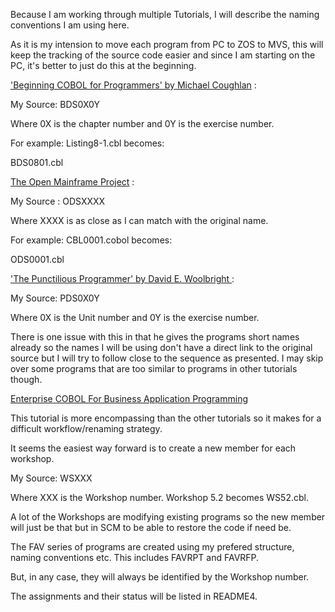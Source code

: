 Because I am working through multiple Tutorials, I will describe the naming conventions I am using here.

As it is my intension to move each program from PC to ZOS to MVS, this will keep the tracking of the source code easier and since I am starting on the PC, it's better to just do this at the beginning.


['Beginning COBOL for Programmers' by Michael Coughlan](http://www.apress.com/9781430262534) :

My Source: BDS0X0Y

Where 0X is the chapter number and 0Y is the exercise number.

For example: Listing8-1.cbl becomes:

BDS0801.cbl


[The Open Mainframe Project](https://www.openmainframeproject.org/projects/coboltrainingcourse) :

My Source : ODSXXXX

Where XXXX is as close as I can match with the original name.

For example: CBL0001.cobol becomes:

ODS0001.cbl


['The Punctilious Programmer' by David E. Woolbright ](https://punctiliousprogrammer.com/ibm-enterprise-cobol/):

My Source: PDS0X0Y

Where 0X is the Unit number and 0Y is the exercise number.

There is one issue with this in that he gives the programs short names already so the names I will be using don't have a direct link to the original source but I will try to follow close to the sequence as presented. I may skip over some programs that are too similar to programs in other tutorials though.


[Enterprise COBOL For Business Application Programming](https://community.ibm.com/community/user/ibmz-and-linuxone/viewdocument/enterprise-cobol-for-business-appli?CommunityKey=b0dae4a8-74eb-44ac-86c7-90f3cd32909a&tab=librarydocuments)

This tutorial is more encompassing than the other tutorials so it makes for a difficult workflow/renaming strategy.

It seems the easiest way forward is to create a new member for each workshop.

My Source: WSXXX

Where XXX is the Workshop number. Workshop 5.2 becomes WS52.cbl.

A lot of the Workshops are modifying existing programs so the new member will just be that but in SCM to be able to restore the code if need be.

The FAV series of programs are created using my prefered structure, naming conventions etc. This includes FAVRPT and FAVRFP.

But, in any case, they will always be identified by the Workshop number.

The assignments and their status will be listed in README4.